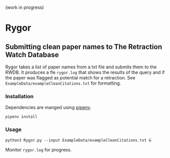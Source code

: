 (work in progress)

# Rygor
## Submitting clean paper names to The Retraction Watch Database
Rygor takes a list of paper names from a txt file and submits them to the RWDB. It produces a fle `rygor.log` that shows the results of the query and if the paper was flagged as potential match for a retraction. See `ExampleData/exampleCleanCitations.txt` for formatting.
### Installation
Dependencies are manged using [pipenv](https://pipenv.pypa.io/en/latest/basics/). 
```
pipenv install
```
### Usage
```
python3 Rygor.py --input ExampleData/exampleCleanCitations.txt &
```

Monitor `rygor.log` for progress.